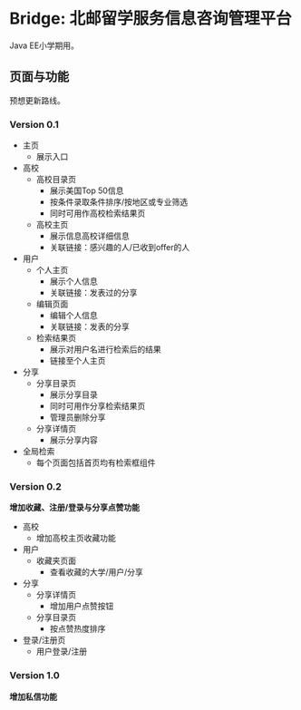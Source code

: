 # Bridge: 北邮留学服务信息咨询管理平台  
Java EE小学期用。  

## 页面与功能  
预想更新路线。  
### Version 0.1  
- 主页  
  - 展示入口  
- 高校  
  - 高校目录页  
    - 展示美国Top 50信息  
    - 按条件录取条件排序/按地区或专业筛选  
    - 同时可用作高校检索结果页  
  - 高校主页  
    - 展示信息高校详细信息  
    - 关联链接：感兴趣的人/已收到offer的人  
- 用户  
  - 个人主页  
    - 展示个人信息  
    - 关联链接：发表过的分享  
  - 编辑页面  
    - 编辑个人信息  
    - 关联链接：发表的分享  
  - 检索结果页  
    - 展示对用户名进行检索后的结果  
    - 链接至个人主页  
- 分享  
  - 分享目录页  
    - 展示分享目录  
    - 同时可用作分享检索结果页  
    - 管理员删除分享  
  - 分享详情页  
    - 展示分享内容  
- 全局检索  
  - 每个页面包括首页均有检索框组件  

### Version 0.2  
**增加收藏、注册/登录与分享点赞功能**  
- 高校  
  - 增加高校主页收藏功能  
- 用户  
  - 收藏夹页面  
    - 查看收藏的大学/用户/分享  
- 分享  
  - 分享详情页  
    - 增加用户点赞按钮  
  - 分享目录页  
    - 按点赞热度排序  
- 登录/注册页  
  - 用户登录/注册  

### Version 1.0  
**增加私信功能**  
